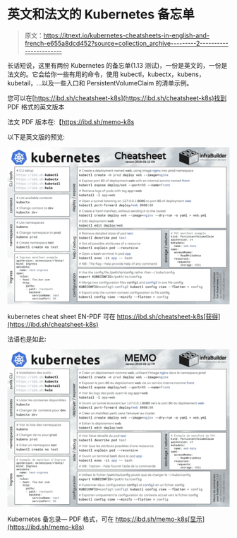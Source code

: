 # 英文和法文的 Kubernetes 备忘单

> 原文：<https://itnext.io/kubernetes-cheatsheets-in-english-and-french-e655a8dcd452?source=collection_archive---------2----------------------->

长话短说，这里有两份 Kubernetes 的备忘单(1.13 测试)，一份是英文的，一份是法文的。它会给你一些有用的命令，使用 kubectl，kubectx，kubens，kubetail，…以及一些入口和 PersistentVolumeClaim 的清单示例。

您可以在[https://ibd.sh/cheatsheet-k8s](https://ibd.sh/cheatsheet-k8s)找到 PDF 格式的英文版本

法文 PDF 版本在:【https://ibd.sh/memo-k8s 

以下是英文版的预览:

![](img/f880992311cb977a0f4284c32490ae72.png)

kubernetes cheat sheet EN-PDF 可在 https://ibd.sh/cheatsheet-k8s[获得](https://ibd.sh/cheatsheet-k8s)

法语也是如此:

![](img/5d32b871ffc5dffd3f2ff3772ba7489b.png)

Kubernetes 备忘录— PDF 格式，可在 https://ibd.sh/memo-k8s[显示](https://ibd.sh/memo-k8s)